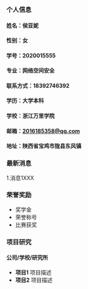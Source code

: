 ### 个人信息
#### 姓名：侯亚妮
#### 性别：女
#### 学号：2020015555
#### 专业：网络空间安全
#### 联系方式：18392746392
#### 学历：大学本科
#### 学校：浙江万里学院
#### 邮箱：2016185358@qq.com
#### 地址：陕西省宝鸡市陇县东风镇

### 最新消息
1.消息1XXX

### 荣誉奖励
- 奖学金
- 荣誉称号
- 比赛获奖

### 项目研究
#### 公司/学校/研究所
- **项目1**
项目描述
- **项目2**
项目描述

